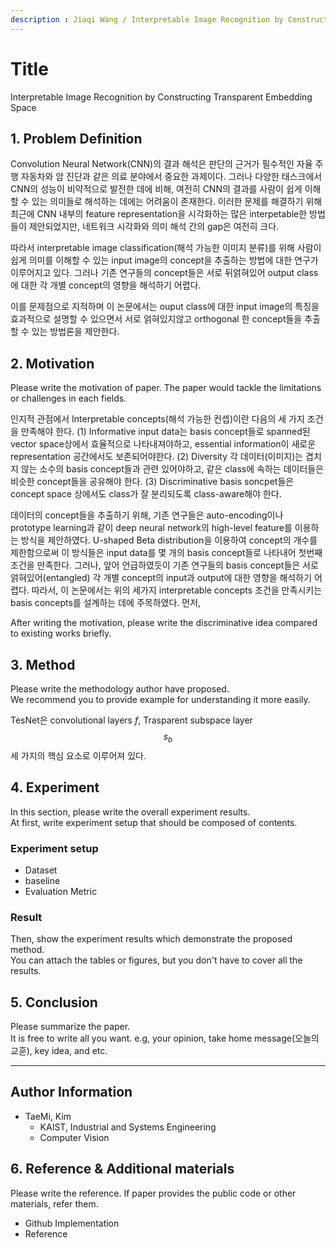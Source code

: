 ```yaml
---
description : Jiaqi Wang / Interpretable Image Recognition by Constructing Transparent Embedding Space / ICCV-2021(description)  
---
```


# **Title** 

Interpretable Image Recognition by Constructing Transparent Embedding Space

## **1. Problem Definition**  

Convolution Neural Network(CNN)의 결과 해석은 판단의 근거가 필수적인 자율 주행 자동차와 암 진단과 같은 의료 분야에서 중요한 과제이다. 그러나 다양한 태스크에서 CNN의 성능이 비약적으로 발전한 데에 비해, 여전히 CNN의 결과를 사람이 쉽게 이해할 수 있는 의미들로 해석하는 데에는 어려움이 존재한다. 이러한 문제를 해결하기 위해 최근에 CNN 내부의 feature representation을 시각화하는 많은 interpetable한 방법들이 제안되었지만, 네트워크 시각화와 의미 해석 간의 gap은 여전히 크다.

따라서 interpretable image classification(해석 가능한 이미지 분류)를 위해 사람이 쉽게 의미를 이해할 수 있는 input image의 concept을 추출하는 방법에 대한 연구가 이루어지고 있다. 그러나 기존 연구들의 concept들은 서로 뒤얽혀있어 output class에 대한 각 개별 concept의 영향을 해석하기 어렵다. 

이를 문제점으로 지적하며 이 논문에서는 ouput class에 대한 input image의 특징을 효과적으로 설명할 수 있으면서 서로 얽혀있지않고 orthogonal 한 concept들을 추출할 수 있는 방법론을 제안한다. 

## **2. Motivation**  

Please write the motivation of paper. The paper would tackle the limitations or challenges in each fields.

인지적 관점에서 Interpretable concepts(해석 가능한 컨셉)이란 다음의 세 가지 조건을 만족해야 한다.
(1) Informative
input data는 basis concept들로 spanned된 vector space상에서 효율적으로 나타내져야하고, essential information이 새로운 representation 공간에서도 보존되어야한다.
(2) Diversity
각 데이터(이미지)는 겹치지 않는 소수의 basis concept들과 관련 있어야하고, 같은 class에 속하는 데이터들은 비슷한 concept들을 공유해야 한다.
(3) Discriminative
basis soncpet들은 concept space 상에서도 class가 잘 분리되도록 class-aware해야 한다.

데이터의 concept들을 추출하기 위해, 기존 연구들은 auto-encoding이나 prototype learning과 같이 deep neural network의 high-level feature를 이용하는 방식을 제안하였다. U-shaped Beta distribution을 이용하여 concept의 개수를 제한함으로써 이 방식들은 input data를 몇 개의 basis concept들로 나타내어 첫번째 조건을 만족한다. 그러나, 앞어 언급하였듯이 기존 연구들의 basis concept들은 서로 얽혀있어(entangled) 각 개별 concept의 input과 output에 대한 영향을 해석하기 어렵다.
따라서, 이 논문에서는 위의 세가지 interpretable concepts 조건을 만족시키는 basis concepts를 설계하는 데에 주목하였다. 
먼저, 

After writing the motivation, please write the discriminative idea compared to existing works briefly.



## **3. Method**  

Please write the methodology author have proposed.  
We recommend you to provide example for understanding it more easily. 

TesNet은 convolutional layers _f_, Trasparent subspace layer $$s_{b}$$ 세 가지의 핵심 요소로 이루어져 있다. 

## **4. Experiment**  

In this section, please write the overall experiment results.  
At first, write experiment setup that should be composed of contents.  

### **Experiment setup**  
* Dataset  
* baseline  
* Evaluation Metric  

### **Result**  
Then, show the experiment results which demonstrate the proposed method.  
You can attach the tables or figures, but you don't have to cover all the results.  
  



## **5. Conclusion**  

Please summarize the paper.  
It is free to write all you want. e.g, your opinion, take home message(오늘의 교훈), key idea, and etc.

---  
## **Author Information**  

* TaeMi, Kim
    * KAIST, Industrial and Systems Engineering
    * Computer Vision

## **6. Reference & Additional materials**  

Please write the reference. If paper provides the public code or other materials, refer them.  

* Github Implementation  
* Reference  

